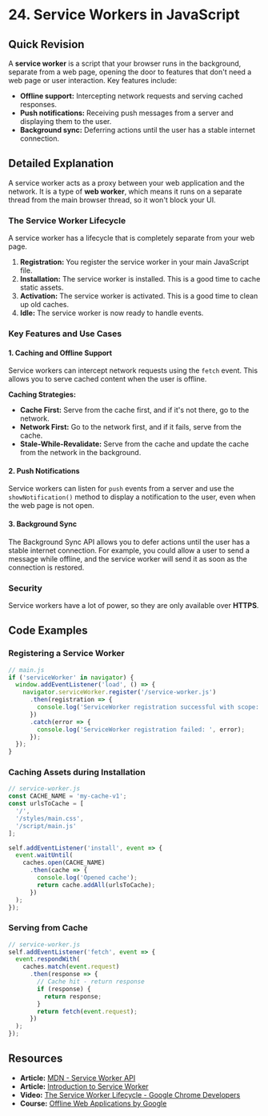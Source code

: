
# 24. Service Workers in JavaScript

## Quick Revision

A **service worker** is a script that your browser runs in the background, separate from a web page, opening the door to features that don't need a web page or user interaction. Key features include:

*   **Offline support:** Intercepting network requests and serving cached responses.
*   **Push notifications:** Receiving push messages from a server and displaying them to the user.
*   **Background sync:** Deferring actions until the user has a stable internet connection.

## Detailed Explanation

A service worker acts as a proxy between your web application and the network. It is a type of **web worker**, which means it runs on a separate thread from the main browser thread, so it won't block your UI.

### The Service Worker Lifecycle

A service worker has a lifecycle that is completely separate from your web page.

1.  **Registration:** You register the service worker in your main JavaScript file.
2.  **Installation:** The service worker is installed. This is a good time to cache static assets.
3.  **Activation:** The service worker is activated. This is a good time to clean up old caches.
4.  **Idle:** The service worker is now ready to handle events.

### Key Features and Use Cases

#### 1. Caching and Offline Support

Service workers can intercept network requests using the `fetch` event. This allows you to serve cached content when the user is offline.

**Caching Strategies:**

*   **Cache First:** Serve from the cache first, and if it's not there, go to the network.
*   **Network First:** Go to the network first, and if it fails, serve from the cache.
*   **Stale-While-Revalidate:** Serve from the cache and update the cache from the network in the background.

#### 2. Push Notifications

Service workers can listen for `push` events from a server and use the `showNotification()` method to display a notification to the user, even when the web page is not open.

#### 3. Background Sync

The Background Sync API allows you to defer actions until the user has a stable internet connection. For example, you could allow a user to send a message while offline, and the service worker will send it as soon as the connection is restored.

### Security

Service workers have a lot of power, so they are only available over **HTTPS**.

## Code Examples

### Registering a Service Worker

```javascript
// main.js
if ('serviceWorker' in navigator) {
  window.addEventListener('load', () => {
    navigator.serviceWorker.register('/service-worker.js')
      .then(registration => {
        console.log('ServiceWorker registration successful with scope: ', registration.scope);
      })
      .catch(error => {
        console.log('ServiceWorker registration failed: ', error);
      });
  });
}
```

### Caching Assets during Installation

```javascript
// service-worker.js
const CACHE_NAME = 'my-cache-v1';
const urlsToCache = [
  '/',
  '/styles/main.css',
  '/script/main.js'
];

self.addEventListener('install', event => {
  event.waitUntil(
    caches.open(CACHE_NAME)
      .then(cache => {
        console.log('Opened cache');
        return cache.addAll(urlsToCache);
      })
  );
});
```

### Serving from Cache

```javascript
// service-worker.js
self.addEventListener('fetch', event => {
  event.respondWith(
    caches.match(event.request)
      .then(response => {
        // Cache hit - return response
        if (response) {
          return response;
        }
        return fetch(event.request);
      })
  );
});
```

## Resources

*   **Article:** [MDN - Service Worker API](https://developer.mozilla.org/en-US/docs/Web/API/Service_Worker_API)
*   **Article:** [Introduction to Service Worker](https://developers.google.com/web/fundamentals/primers/service-workers)
*   **Video:** [The Service Worker Lifecycle - Google Chrome Developers](https://www.youtube.com/watch?v=gn9D3d-2w5E)
*   **Course:** [Offline Web Applications by Google](https://www.udacity.com/course/offline-web-applications--ud899)
